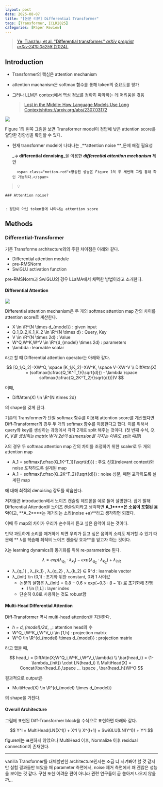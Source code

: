 ```yaml
---
layout: post
date: 2025-08-07
title: "[논문 리뷰] Differential Transformer"
tags: [Transformer, ICLR2025]
categories: [Paper Review]
---
```


> [Ye, Tianzhu, et al. "Differential transformer." ](https://arxiv.org/abs/2410.05258)[_arXiv preprint arXiv:2410.05258_](https://arxiv.org/abs/2410.05258)[ (2024).](https://arxiv.org/abs/2410.05258)



## Introduction

- Transformer의 핵심은 attention mechanism
- attention machanism은 softmax 함수를 통해 token의 중요도를 평가
- 그러나 LLM은 context에서 핵심 정보를 정확히 파악하는 데 어려움을 겪음

	> [Lost in the Middle: How Language Models Use Long Contextshttps://arxiv.org/abs/2307.03172](https://arxiv.org/abs/2307.03172)


![](https://prod-files-secure.s3.us-west-2.amazonaws.com/542b861c-36a8-4051-84e5-8804b6728dba/9083ea56-691a-4752-ae26-47f403431ac8/image.png?X-Amz-Algorithm=AWS4-HMAC-SHA256&X-Amz-Content-Sha256=UNSIGNED-PAYLOAD&X-Amz-Credential=ASIAZI2LB466V6JSUONG%2F20250810%2Fus-west-2%2Fs3%2Faws4_request&X-Amz-Date=20250810T070050Z&X-Amz-Expires=3600&X-Amz-Security-Token=IQoJb3JpZ2luX2VjEJb%2F%2F%2F%2F%2F%2F%2F%2F%2F%2FwEaCXVzLXdlc3QtMiJHMEUCIBS%2Fl6h2OF4k2prqDBewTw0fa%2BQp1pwUgWuaIwNIK5jTAiEAkxN3paVFPTSTLM4jtwYwomppH85EiXL9SZxk%2BMuVaOQqiAQIz%2F%2F%2F%2F%2F%2F%2F%2F%2F%2F%2FARAAGgw2Mzc0MjMxODM4MDUiDCmRLUoC1p4xHYaYICrcAy1VQ4rwvf%2FOeL0emHi%2BFlD4VmOO08EGC1hhToYdSwn2Q7DOZYqwR0%2ByA95VLubb3UkTYqStElllDOe0aGeSeysQbdTMTKDTDk7Ic0bbFdOzqbCGfacbw8oo3Au03HcaC5Ql4H56PQ8UCMP7XwTf4TNKz7TR%2FRo97Y8zHA7nTarK962hZq0gg2XsvIBoWvMaeXAB8cHKwcLVuuKliNrWCoHmW7hiZA8FjgceqyDkSAQFbciAiOpMPSSiBDAw6LAixXWRtAuKrTRMXpCxoD4Qz4HuS2A6EHiipoBNVCkhlytpry%2FZqqaDMtnG6jXbpoVZHQ2VedjgPNrPO6sLpKrC%2FsbP3L94dykqD8q%2FySHyhFmH3VqQDS00SVaTPZeeF0He%2Fve4bhL8%2BSPhcRJnww0dMLE0L%2Fvjk4OoeQpe6d%2FqQM8XEp9lR1UZ7bXjZ51VVe9m1DOpmo6uA8lAQdM4AObNuzUWmzpQ0lEZq2mDd%2Fe%2FeKPZCnZ9qOuQr2LPGsDqnfzmnIBhICbUlAN9oFW7Uo2ufAgyTyaOcpGdBKgEqVBbN9kzOSMmI5zHfJYag7c95krourukBa00AmIz%2F619EoTeyPydIC8Ue5hkt%2BNOQTfmfP2XNy0awK6trfJcSffiMLHb4MQGOqUBxtRQ%2Fs%2BWKZMwYXkKxI5rVIoZGMMIeG1LPGkPvtSlzf56s5Yhh3%2BnTc%2B1G1Ngrm%2FGVKWxr4JoJ8ebAxeDDEezwLBFY01gL%2FgYCuYrkFYTsbrj%2FfHPxS%2Bw3VbKdqF0w8pUfK8NIVpPSfuuBGv4vQ02SxL7kX2Q4LxpK20Yco8h4HM7IU0VU1Yc3L%2Bsl%2Fa5%2FAo4Oy0w7RlaQH3MsKiARmnoCbur9HGv&X-Amz-Signature=e4c956424c7ad33b52ddc7c37251cbb83bdaf85d486f7ded245559f10409fdb1&X-Amz-SignedHeaders=host&x-amz-checksum-mode=ENABLED&x-id=GetObject)


Figure 1의 왼쪽 그림을 보면 Transformer model이 정답에 낮은 attention score를 할당한 경향성을 확인할 수 있다.

- 현재 transformer model에 나타나는 _**attention noise **_문제 해결 필요성

	_**→ differential denoising**_을 이용한 _**differential attention mechanism**_ 제안


		<span class="notion-red">향상된 성능은 Figure 1의 두 세번째 그림 통해 확인 가능하다.</span>


> 💡 


	### Attention noise?


	: 정답이 아닌 token들에 나타나는 attention score



## Methods



### Differential-Transformer


기존 Transforme architecture와의 주된 차이점은 아래와 같다.

- Differential attention module
- pre-RMSNorm
- SwiGLU activation function

pre-RMSNorm과 SwiGLU의 경우 LLaMA에서 채택한 방법이라고 소개한다.



#### Differential Attention


![](https://prod-files-secure.s3.us-west-2.amazonaws.com/542b861c-36a8-4051-84e5-8804b6728dba/116d70b2-1963-4810-9167-f4c7d8a06e8f/image.png?X-Amz-Algorithm=AWS4-HMAC-SHA256&X-Amz-Content-Sha256=UNSIGNED-PAYLOAD&X-Amz-Credential=ASIAZI2LB466V6JSUONG%2F20250810%2Fus-west-2%2Fs3%2Faws4_request&X-Amz-Date=20250810T070050Z&X-Amz-Expires=3600&X-Amz-Security-Token=IQoJb3JpZ2luX2VjEJb%2F%2F%2F%2F%2F%2F%2F%2F%2F%2FwEaCXVzLXdlc3QtMiJHMEUCIBS%2Fl6h2OF4k2prqDBewTw0fa%2BQp1pwUgWuaIwNIK5jTAiEAkxN3paVFPTSTLM4jtwYwomppH85EiXL9SZxk%2BMuVaOQqiAQIz%2F%2F%2F%2F%2F%2F%2F%2F%2F%2F%2FARAAGgw2Mzc0MjMxODM4MDUiDCmRLUoC1p4xHYaYICrcAy1VQ4rwvf%2FOeL0emHi%2BFlD4VmOO08EGC1hhToYdSwn2Q7DOZYqwR0%2ByA95VLubb3UkTYqStElllDOe0aGeSeysQbdTMTKDTDk7Ic0bbFdOzqbCGfacbw8oo3Au03HcaC5Ql4H56PQ8UCMP7XwTf4TNKz7TR%2FRo97Y8zHA7nTarK962hZq0gg2XsvIBoWvMaeXAB8cHKwcLVuuKliNrWCoHmW7hiZA8FjgceqyDkSAQFbciAiOpMPSSiBDAw6LAixXWRtAuKrTRMXpCxoD4Qz4HuS2A6EHiipoBNVCkhlytpry%2FZqqaDMtnG6jXbpoVZHQ2VedjgPNrPO6sLpKrC%2FsbP3L94dykqD8q%2FySHyhFmH3VqQDS00SVaTPZeeF0He%2Fve4bhL8%2BSPhcRJnww0dMLE0L%2Fvjk4OoeQpe6d%2FqQM8XEp9lR1UZ7bXjZ51VVe9m1DOpmo6uA8lAQdM4AObNuzUWmzpQ0lEZq2mDd%2Fe%2FeKPZCnZ9qOuQr2LPGsDqnfzmnIBhICbUlAN9oFW7Uo2ufAgyTyaOcpGdBKgEqVBbN9kzOSMmI5zHfJYag7c95krourukBa00AmIz%2F619EoTeyPydIC8Ue5hkt%2BNOQTfmfP2XNy0awK6trfJcSffiMLHb4MQGOqUBxtRQ%2Fs%2BWKZMwYXkKxI5rVIoZGMMIeG1LPGkPvtSlzf56s5Yhh3%2BnTc%2B1G1Ngrm%2FGVKWxr4JoJ8ebAxeDDEezwLBFY01gL%2FgYCuYrkFYTsbrj%2FfHPxS%2Bw3VbKdqF0w8pUfK8NIVpPSfuuBGv4vQ02SxL7kX2Q4LxpK20Yco8h4HM7IU0VU1Yc3L%2Bsl%2Fa5%2FAo4Oy0w7RlaQH3MsKiARmnoCbur9HGv&X-Amz-Signature=6da4cfb9b0f1a4113d4723c41309494399edbd60e6597235d8c32c9f50937885&X-Amz-SignedHeaders=host&x-amz-checksum-mode=ENABLED&x-id=GetObject)


Differential attention mechanism은 두 개의 softmax attention map 간의 차이를 attention score로 계산한다.

- X \in \R^{N \times d\_{model}} : given input
- Q\_1,Q\_2,K\_1,K\_2 \in \R^{N \times d} : Query, Key
- V \in \R^{N \times 2d} : Value
- W^Q,W^K,W^V \in \R^{d\_{model} \times 2d} : parameters
- \lambda : learnable scalar

라고 할 때 Differential attention operator는 아래와 같다.


$$
[Q_1;Q_2]=XW^Q, \space [K_1;K_2]=XW^K, \space V=XW^V \\
DiffAttn(X) = (softmax(\cfrac{Q_1K^T_1}{\sqrt{d}}) - \lambda \space softmax(\cfrac{Q_2K^T_2}{\sqrt{d}}))V
$$


이때,

- DiffAtten(X) \in \R^{N \times 2d}

의 shape을 갖게 된다.


기존의 Transformer가 단일 softmax 함수를 이용해 attention score를 계산했다면 Diff-Transformer의 경우 두 개의 softmax 함수를 이용한다고 했다. 이를 위해서 query와 key를 생성하는 과정에서 각각 2개로 split 해주는 것이다. <span class="notion-red">(첫 번째 수식, </span><span class="notion-red">_Q, K, V를 생성하는 matrix W가 2d의 dismension을 가지는 이유도 split 때문_</span><span class="notion-red">)</span>


 λ의 경우 두 softmax attention map 간의 차이를 조정하기 위한 scaler로 두 개의 attention map

- A\_1 = softmax(\cfrac{Q\_1K^T\_1}{\sqrt{d}}) : 주요 신호(relevant context)와 noise 포착하도록 설계된 map
- A\_1 = softmax(\cfrac{Q\_2K^T\_2}{\sqrt{d}}) : noise 성분, 패턴 포착하도록 설계된 map 

에 대해 최적의 denoising 강도를 학습한다.


저자들은 introduction에서 노이즈 캔슬링 헤드폰을 예로 들어 설명한다. 쉽게 말해 Differential Attention을 노이즈 캔슬링이라고 생각하면 **A\_1****은 소음이 포함된 음악**이고, **A\_2****는 제거되는 소리(noise +a)**라고 생각하면 되겠다. 


이때 두 map의 차이가 우리가 순수하게 듣고 싶은 음악이 되는 것이다. 


만약 과도하게 소리를 제거하게 되면 우리가 듣고 싶은 음악의 소리도 제거할 수 있기 때문에 ** λ를 학습해 최적의 노이즈 캔슬링 효과**를 얻고자 하는 것이다.


λ는 learning dynamics와 동기화를 위해 re-parametrize 된다.


$$
\lambda = exp(\lambda_{q_1} \cdot \lambda_{k_1}) - exp(\lambda_{q_2} \cdot \lambda_{k_2}) + \lambda_{init}
$$

- λ\_{q\_1} , λ\_{k\_1} , λ\_{q\_2} , λ\_{k\_2} ∈ R^d : learnable vector
- λ\_{init} \in (0,1) : 초기화 위한 constant, 0과 1 사이값
	- 논문의 실험은 λ\_{init} = 0.8 − 0.6 × exp(−0.3 · (l − 1)) 로 초기화해 진행
		- l \in [1,L] : layer index
	- 단순히 0.8로 사용하는 것도 robust함


#### **Multi-Head Differential Attention**


Diff-Transformer 역시 multi-head attention을 지원한다.

- _h = d\_{model}/2d__ _: attention head의 수
- W^Q\_i,W^K\_i,W^V\_i,i \in [1,h] : projection matrix
- W^O \in \R^{d\_{model} \times d\_{model}} : projection matrix

라고 했을 때,


$$
head_i = DiffAttn(X;W^Q_i,W^K_i,W^V_i,\lambda) \\
\bar{head_i} = (1-\lambda_{init}) \cdot LN(head_i) \\
MultiHead(X) = Concat(\bar{head_i},\space ... \space , \bar{head_h})W^O
$$


결과적으로 output은

- MultiHead(X) \in \R^{d\_{model} \times d\_{model}}

의 shape을 가진다.



#### Overall Architecture


그림에 표현된 Diff-Transformer block을 수식으로 표현하면 아래와 같다.


$$
Y^l = MultiHead(LN(X^l)) + X^l \\
X^{l+1} = SwiGLU(LN(Y^l)) + Y^l
$$


figure에는 표현하지 않았으나 MultiHead 이후, Normalize 이후 residual connection이 존재한다.


---


vanilla Transformer를 대체할만한 architecture인지는 조금 더 지켜봐야 할 것 같지만 실험 결과들만 보았을 때 parameter 측면에서, noise 제거 측면에서 꽤 괜찮은 성능을 보이는 것 같다. 구현 또한 어려운 편이 아니라 관련 연구들이 곧 쏟아져 나오지 않을까,,,

